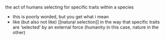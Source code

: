 the act of humans selecting for specific traits within a species
- this is poorly worded, but you get what i mean
- like (but also not like) [[natural selection]]  in the way that specific traits are ‘selected’ by an external force (humanity in this case, nature in the other)